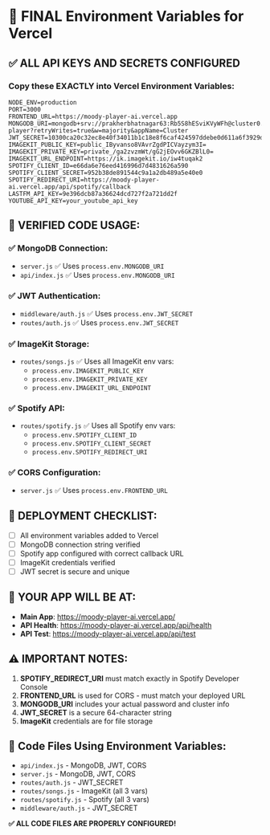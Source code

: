 # 🔑 FINAL Environment Variables for Vercel

## ✅ ALL API KEYS AND SECRETS CONFIGURED

### **Copy these EXACTLY into Vercel Environment Variables:**

```
NODE_ENV=production
PORT=3000
FRONTEND_URL=https://moody-player-ai.vercel.app
MONGODB_URI=mongodb+srv://prakherbhatnagar63:Rb5S8hESviKVyWFh@cluster0.f6cxzao.mongodb.net/moody-player?retryWrites=true&w=majority&appName=Cluster
JWT_SECRET=10300ca20c32ec8e40f34011b1c18e8f6caf424597ddebe0d611a6f3929d0bebb34b6e0719b4d5b8c5c4a44831fd765345efe497685f9653f7418595fa62753e
IMAGEKIT_PUBLIC_KEY=public_IByvanso8VAvrZgdPICVayzym3I=
IMAGEKIT_PRIVATE_KEY=private_/ga2zvzmWt/gG2jEOvv6GKZBlL0=
IMAGEKIT_URL_ENDPOINT=https://ik.imagekit.io/iw4tuqak2
SPOTIFY_CLIENT_ID=e66da6e76eed416996d7d4831626a590
SPOTIFY_CLIENT_SECRET=952b38de891544c9a1a2db489a5e40e0
SPOTIFY_REDIRECT_URI=https://moody-player-ai.vercel.app/api/spotify/callback
LASTFM_API_KEY=9e396dcb87a36624dcd727f2a721dd2f
YOUTUBE_API_KEY=your_youtube_api_key
```

## 🎯 **VERIFIED CODE USAGE:**

### **✅ MongoDB Connection:**
- `server.js` ✅ Uses `process.env.MONGODB_URI`
- `api/index.js` ✅ Uses `process.env.MONGODB_URI`

### **✅ JWT Authentication:**
- `middleware/auth.js` ✅ Uses `process.env.JWT_SECRET`
- `routes/auth.js` ✅ Uses `process.env.JWT_SECRET`

### **✅ ImageKit Storage:**
- `routes/songs.js` ✅ Uses all ImageKit env vars:
  - `process.env.IMAGEKIT_PUBLIC_KEY`
  - `process.env.IMAGEKIT_PRIVATE_KEY`
  - `process.env.IMAGEKIT_URL_ENDPOINT`

### **✅ Spotify API:**
- `routes/spotify.js` ✅ Uses all Spotify env vars:
  - `process.env.SPOTIFY_CLIENT_ID`
  - `process.env.SPOTIFY_CLIENT_SECRET`
  - `process.env.SPOTIFY_REDIRECT_URI`

### **✅ CORS Configuration:**
- `server.js` ✅ Uses `process.env.FRONTEND_URL`

## 🚀 **DEPLOYMENT CHECKLIST:**

- [ ] All environment variables added to Vercel
- [ ] MongoDB connection string verified
- [ ] Spotify app configured with correct callback URL
- [ ] ImageKit credentials verified
- [ ] JWT secret is secure and unique

## 🎉 **YOUR APP WILL BE AT:**
- **Main App**: https://moody-player-ai.vercel.app/
- **API Health**: https://moody-player-ai.vercel.app/api/health
- **API Test**: https://moody-player-ai.vercel.app/api/test

## ⚠️ **IMPORTANT NOTES:**

1. **SPOTIFY_REDIRECT_URI** must match exactly in Spotify Developer Console
2. **FRONTEND_URL** is used for CORS - must match your deployed URL
3. **MONGODB_URI** includes your actual password and cluster info
4. **JWT_SECRET** is a secure 64-character string
5. **ImageKit** credentials are for file storage

## 🔧 **Code Files Using Environment Variables:**

- `api/index.js` - MongoDB, JWT, CORS
- `server.js` - MongoDB, JWT, CORS  
- `routes/auth.js` - JWT_SECRET
- `routes/songs.js` - ImageKit (all 3 vars)
- `routes/spotify.js` - Spotify (all 3 vars)
- `middleware/auth.js` - JWT_SECRET

**✅ ALL CODE FILES ARE PROPERLY CONFIGURED!**
